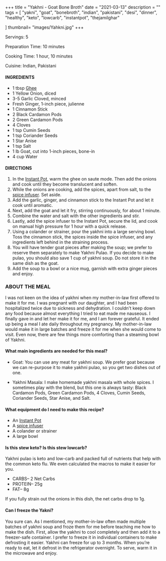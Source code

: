 +++
title = "Yakhni - Goat Bone Broth"
date = "2021-03-13"
description = ""
tags = [
    "yakni",
    "goat",
    "bonebroth",
    "indian",
    "pakistani",
    "desi",
    "dinner",
    "healthy",
    "keto",
    "lowcarb",
    "instantpot",
    "thejamilghar"
    
]
thumbnail= "images/Yahkni.jpg"
+++

Servings: 5 <!--more-->

Preparation Time: 10 minutes 

Cooking Time: 1 hour, 10 minutes 

Cuisine: Indian, Pakistani  

#### INGREDIENTS 

* 1 tbsp [Ghee](https://amzn.to/3vmpBaf)
* 1 Yellow Onion, diced 
* 3-5 Garlic Cloved, minced
* Fresh Ginger, 1-inch piece, julienne 
* 1 Cinnamon Stick 
* 2 Black Cardamon Pods 
* 2 Green Cardamon Pods
* 4 Cloves 
* 1 tsp Cumin Seeds 
* 1 tsp Coriander Seeds 
* 1 Star Anise 
* 1 tsp Salt 
* 1 lb Goat, cut into 1-inch pieces, bone-in 
* 4 cup Water 

#### DIRECTIONS 
1. In the [Instant Pot](https://amzn.to/3qLtTEw), warm the ghee on saute mode. Then add the onions and cook until they become translucent and soften. 
2. While the onions are cooking, add the spices, apart from salt, to the [spice infuser](https://amzn.to/38zcQ2w). Set aside. 
3. Add the garlic, ginger, and cinnamon stick to the Instant Pot and let it cook until aromatic. 
4. Next, add the goat and let it fry, stirring continuously, for about 1 minute. 
5. Combine the water and salt with the other ingredients and stir. 
6. Lastly, add the spice infuser to the Instant Pot, secure the lid, and cook on manual high pressure for 1 hour with a quick release. 
7. Using a colander or strainer, pour the yakhni into a large serving bowl. Toss the cinnamon stick, the spices inside the spice infuser, and any ingredients left behind in the straining process. 
8. You will have tender goat pieces after making the soup; we prefer to reserve them separately to make Yakhni Pulao. If you decide to make pulao, you should also save 1 cup of yakhni soup. Do not store it in the same dish as the goat. 
9. Add the soup to a bowl or a nice mug, garnish with extra ginger pieces and enjoy.  

### ABOUT THE MEAL 

I was not keen on the idea of yakhni when my mother-in-law first offered to make it for me. I was pregnant with our daughter, and I had been hospitalized twice due to sickness and dehydration.  I couldn't keep down any food because almost everything I tried to eat made me nauseous. I finally gave in and let her make it for me, and I am forever grateful. It ended up being a meal I ate daily throughout my pregnancy. My mother-in-law would make it in large batches and freeze it for me when she would come to visit. Even now, there are few things more comforting than a steaming bowl of Yakhni. 

#### What main ingredients are needed for this meal?

* Goat: You can use any meat for yakhni soup. We prefer goat because we can re-purpose it to make yakhni pulao, so you get two dishes out of one. 

* Yakhni Masala: I make homemade yakhni masala with whole spices. I sometimes play with the blend, but this one is always tasty: Black Cardamon Pods, Green Cardamon Pods, 4 Cloves, Cumin Seeds, Coriander Seeds, Star Anise, and Salt.  

#### What equipment do I need to make this recipe?

* An [Instant Pot](https://amzn.to/3rJtgwM)
* A [spice infuser](https://amzn.to/3lhIYN1)
* A colander or strainer 
* A large bowl 

#### Is this stew keto? Is this stew lowcarb?

Yakhni pulao is keto and low-carb and packed full of nutrients that help with the common keto flu. We even calculated the macros to make it easier for you. 

* CARBS– 2 Net Carbs
* PROTEIN– 25g
* FAT– 8g

If you fully strain out the onions in this dish, the net carbs drop to 1g.

#### Can I freeze the Yakni?

You sure can. As I mentioned, my mother-in-law often made multiple batches of yakhni soup and froze them for me before teaching me how to make the dish. First, allow the yakhni to cool completely and then add it to a freezer-safe container. I prefer to freeze it in individual containers to make defrosting it easier. Yakhni can freeze for up to 3 months. When you’re ready to eat, let it defrost in the refrigerator overnight. To serve, warm it in the microwave and enjoy. 
